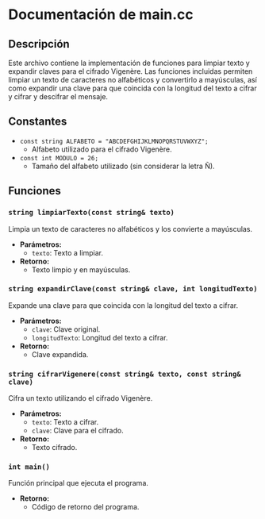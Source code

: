 # Documentación de main.cc

## Descripción

Este archivo contiene la implementación de funciones para limpiar texto y expandir claves para el cifrado Vigenère. Las funciones incluidas permiten limpiar un texto de caracteres no alfabéticos y convertirlo a mayúsculas, así como expandir una clave para que coincida con la longitud del texto a cifrar y cifrar y descifrar el mensaje.

## Constantes

- `const string ALFABETO = "ABCDEFGHIJKLMNOPQRSTUVWXYZ";`
  - Alfabeto utilizado para el cifrado Vigenère.
- `const int MODULO = 26;`
  - Tamaño del alfabeto utilizado (sin considerar la letra Ñ).

## Funciones

### `string limpiarTexto(const string& texto)`

Limpia un texto de caracteres no alfabéticos y los convierte a mayúsculas.

- **Parámetros:**
  - `texto`: Texto a limpiar.
- **Retorno:**
  - Texto limpio y en mayúsculas.

### `string expandirClave(const string& clave, int longitudTexto)`

Expande una clave para que coincida con la longitud del texto a cifrar.

- **Parámetros:**
  - `clave`: Clave original.
  - `longitudTexto`: Longitud del texto a cifrar.
- **Retorno:**
  - Clave expandida.

### `string cifrarVigenere(const string& texto, const string& clave)`

Cifra un texto utilizando el cifrado Vigenère.

- **Parámetros:**
  - `texto`: Texto a cifrar.
  - `clave`: Clave para el cifrado.
- **Retorno:**
  - Texto cifrado.

### `int main()`

Función principal que ejecuta el programa.

- **Retorno:**
  - Código de retorno del programa.